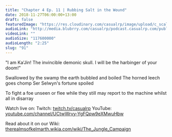 ```yaml
---
title: "Chapter 4 Ep. 11 | Rubbing Salt in the Wound"
date: 2018-11-27T06:00:00+13:00
draft: false
featuredImage: "https://res.cloudinary.com/casualrp/image/upload/c_scale,f_auto,w_1600/chapter4/fullsizeoutput_eae"
audioLink: "http://media.blubrry.com/casualrp/podcast.casualrp.com/public/Chapter%204%20Ep.%2011%20_%20Rubbing%20Salt%20in%20the%20Wound.mp3"
videoLink: ""
audioSize: "117600000"
audioLength: "2:25"
slug: "91"
---
```


"I am Ka'Jin! The invincible demonic skull. I will be the harbinger of your doom!"

Swallowed by the swamp
the earth bubbled and boiled
The horned leech goes chomp
Ser Selwyn's fortune spoiled

To fight a foe unseen
or flee while they still may
report to the machine
whilst all in disarray


Watch live on:
Twitch: [twitch.tv/casualrp](https://www.twitch.tv/casualrp)
YouTube: [youtube.com/channel/UCtwWrvy-YgFQpw9eXMwuHbw](https://www.youtube.com/channel/UCtwWrvy-YgFQpw9eXMwuHbw)

Read about it on our Wiki: [therealmsofkelmarth.wikia.com/wiki/The_Jungle_Campaign](http://therealmsofkelmarth.wikia.com/wiki/The_Jungle_Campaign)
